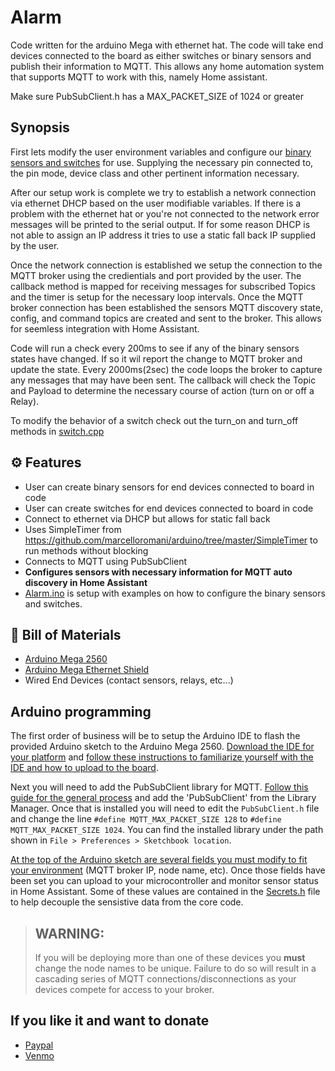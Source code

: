 # Alarm
Code written for the arduino Mega with ethernet hat.
The code will take end devices connected to the board as either switches or binary sensors and publish their information to MQTT.  This allows any home automation system that supports MQTT to work with this, namely Home assistant.  

Make sure PubSubClient.h has a MAX_PACKET_SIZE of 1024 or greater

## Synopsis
First lets modify the user environment variables and configure our [binary sensors and switches](https://github.com/csharpWorm/Alarm/blob/main/Alarm.ino#L29-L68) for use.  Supplying the necessary pin connected to, the pin mode, device class and other pertinent information necessary.

After our setup work is complete we try to establish a network connection via ethernet DHCP based on the user modifiable variables. If there is a problem with the ethernet hat or you're not connected to the network error messages will be printed to the serial output. If for some reason DHCP is not able to assign an IP address it tries to use a static fall back IP supplied by the user.

Once the network connection is established we setup the connection to the MQTT broker using the credientials and port provided by the user.  The callback method is mapped for receiving messages for subscribed Topics and the timer is setup for the necessary loop intervals.  Once the MQTT broker connection has been established the sensors MQTT discovery state, config, and command topics are created and sent to the broker. This allows for seemless integration with Home Assistant.

Code will run a check every 200ms to see if any of the binary sensors states have changed. If so it wil report the change to MQTT broker and update the state.
Every 2000ms(2sec) the code loops the broker to capture any messages that may have been sent. The callback will check the Topic and Payload to determine the necessary course of action (turn on or off a Relay).

To modify the behavior of a switch check out the turn_on and turn_off methods in [switch.cpp](https://github.com/csharpWorm/Alarm/blob/main/switch.cpp#L82-L93)

## :gear: Features
- User can create binary sensors for end devices connected to board in code
- User can create switches for end devices connected to board in code
- Connect to ethernet via DHCP but allows for static fall back
- Uses SimpleTimer from https://github.com/marcelloromani/arduino/tree/master/SimpleTimer to run methods without blocking
- Connects to MQTT using PubSubClient
- **Configures sensors with necessary information for MQTT auto discovery in Home Assistant**
- [Alarm.ino](https://github.com/csharpWorm/Alarm/blob/main/Alarm.ino#L29-L68) is setup with examples on how to configure the binary sensors and switches.

## :memo: Bill of Materials
- [Arduino Mega 2560](https://www.amazon.com/ELEGOO-ATmega2560-ATMEGA16U2-Projects-Compliant/dp/B01H4ZLZLQ/ref=sxts_sxwds-bia-wc-rsf-ajax1_0?cv_ct_cx=atmega2560&dchild=1&keywords=atmega2560&pd_rd_i=B01H4ZLZLQ&pd_rd_r=e8c6854b-8020-40fa-91de-0dd0f7431474&pd_rd_w=q9l5v&pd_rd_wg=OpFTe&pf_rd_p=5c711241-c674-4eef-b21c-fe6add670f33&pf_rd_r=EMK0VA052MPKF31GMSB2&psc=1&qid=1612656902&sr=1-1-e30f047d-8e3c-4340-8179-6a77ce88d756)
- [Arduino Mega Ethernet Shield](https://www.amazon.com/gp/product/B00HG82V1A/ref=ppx_yo_dt_b_asin_title_o00_s00?ie=UTF8&psc=1)
- Wired End Devices (contact sensors, relays, etc...)

## Arduino programming

The first order of business will be to setup the Arduino IDE to flash the provided Arduino sketch to the Arduino Mega 2560.  [Download the IDE for your platform](https://www.arduino.cc/en/Main/Software) and [follow these instructions to familiarize yourself with the IDE and how to upload to the board](https://www.arduino.cc/en/Guide/ArduinoMega2560).

Next you will need to add the PubSubClient library for MQTT.  [Follow this guide for the general process](https://www.arduino.cc/en/Guide/Libraries) and add the 'PubSubClient' from the Library Manager.  Once that is installed you will need to edit the `PubSubClient.h` file and change the line `#define MQTT_MAX_PACKET_SIZE 128` to `#define MQTT_MAX_PACKET_SIZE 1024`.  You can find the installed library under the path shown in `File > Preferences > Sketchbook location`.

[At the top of the Arduino sketch are several fields you must modify to fit your environment](https://github.com/csharpWorm/Alarm/blob/main/Alarm.ino#L18-L28) (MQTT broker IP, node name, etc).  Once those fields have been set you can upload to your microcontroller and monitor sensor status in Home Assistant.  Some of these values are contained in the [Secrets.h](https://github.com/csharpWorm/Alarm/blob/main/Secrets.h#L1-L2) file to help decouple the sensistive data from the core code.

> ## WARNING:
> 
> If you will be deploying more than one of these devices you **must** change the node names to be unique.  Failure to do so will result in a cascading series of MQTT connections/disconnections as your devices compete for access to your broker.

## If you like it and want to donate
- [Paypal](https://paypal.me/CSharpWorm)
- [Venmo](www.venmo.com/CSharpWorm)
